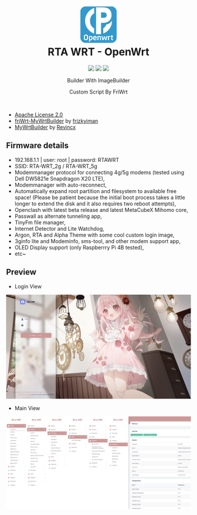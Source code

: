 <h1 align="center">
  <img src="/pictures/logo.png" alt="Clash" width="100">
  <br>RTA WRT - OpenWrt<br>

</h1>

  <p align="center">
    <img src="https://img.shields.io/badge/Build_Latest-20240723-blue?style=for-the-badge&logo=openwrtlogo=openwrt">
    <img src="https://img.shields.io/badge/Amlogic_Latest-0000-blue?style=for-the-badge&logo=openwrt">
    <img src="https://img.shields.io/github/downloads/rtaserver/RTA-WRT/total?label=Downloads&color=green&style=for-the-badge">
  </p>
  

<p align="center">
Builder With ImageBuilder
</p>
<p align="center">
Custom Script By FriWrt
</p>
<br>


* [Apache License 2.0](https://github.com/rtaserver/RTA-WRT/blob/main/LICENSE)
* [friWrt-MyWrtBuilder](https://github.com/frizkyiman/friWrt-MyWrtBuilder) by [frizkyiman](https://github.com/frizkyiman)
* [MyWrtBuilder](https://github.com/Revincx/MyWrtBuilder) by [Revincx](https://github.com/Revincx)


Firmware details
---
* 192.168.1.1 | user: root | password: RTAWRT
* SSID: RTA-WRT_2g / RTA-WRT_5g
* Modemmanager protocol for connecting 4g/5g modems (tested using Dell DW5821e Snapdragon X20 LTE),
* Modemmanager with auto-reconnect,
* Automatically expand root partition and filesystem to available free space! (Please be patient because the initial boot process takes a little longer to extend the disk and it also requires two reboot attempts),
* Openclash with latest beta release and latest MetaCubeX Mihomo core,
* Passwall as alternate tunneling app,
* TinyFm file manager,
* Internet Detector and Lite Watchdog,
* Argon, RTA and Alpha Theme with some cool custom login image,
* 3ginfo lite and Modeminfo, sms-tool, and other modem support app,
* OLED Display support (only Raspberrry Pi 4B tested),
* etc~

Preview
---


* Login View
<p align="center">
    <img src="/pictures/Login.png">
</p>

* Main View
<p align="center">
    <img src="/pictures/Status.png">
</p>
